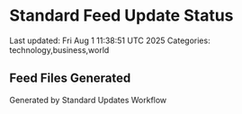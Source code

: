# Standard Feed Update Status
Last updated: Fri Aug  1 11:38:51 UTC 2025
Categories: technology,business,world

## Feed Files Generated

Generated by Standard Updates Workflow
